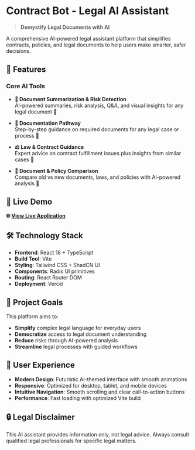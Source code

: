 # Contract Bot - Legal AI Assistant

> **Demystify Legal Documents with AI**

A comprehensive AI-powered legal assistant platform that simplifies contracts, policies, and legal documents to help users make smarter, safer decisions.

## 🌟 Features

### Core AI Tools

- **📄 Document Summarization & Risk Detection**  
  AI-powered summaries, risk analysis, Q&A, and visual insights for any legal document
  🔗 

- **📁 Documentation Pathway**  
  Step-by-step guidance on required documents for any legal case or process
  🔗

- **⚖️ Law & Contract Guidance**  
  Expert advice on contract fulfillment issues plus insights from similar cases
  🔗

- **🔄 Document & Policy Comparison**  
  Compare old vs new documents, laws, and policies with AI-powered analysis
  🔗

## 🚀 Live Demo

**🌐 [View Live Application](https://genai-bfpskv3js-rohit-khandelwals-projects-5ac36efe.vercel.app)**

## 🛠️ Technology Stack

- **Frontend**: React 18 + TypeScript
- **Build Tool**: Vite
- **Styling**: Tailwind CSS + ShadCN UI
- **Components**: Radix UI primitives
- **Routing**: React Router DOM
- **Deployment**: Vercel

## 🎯 Project Goals

This platform aims to:
- **Simplify** complex legal language for everyday users
- **Democratize** access to legal document understanding
- **Reduce** risks through AI-powered analysis
- **Streamline** legal processes with guided workflows

## 📱 User Experience

- **Modern Design**: Futuristic AI-themed interface with smooth animations
- **Responsive**: Optimized for desktop, tablet, and mobile devices  
- **Intuitive Navigation**: Smooth scrolling and clear call-to-action buttons
- **Performance**: Fast loading with optimized Vite build

## 🔒 Legal Disclaimer

This AI assistant provides information only, not legal advice. Always consult qualified legal professionals for specific legal matters.

